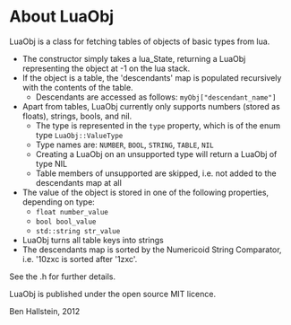 
About LuaObj
============

LuaObj is a class for fetching tables of objects of basic types from lua.

- The constructor simply takes a lua_State, returning a LuaObj representing the object at -1 on the lua stack.
- If the object is a table, the 'descendants' map is populated recursively with the contents of the table.
    - Descendants are accessed as follows: `myObj["descendant_name"]`
- Apart from tables, LuaObj currently only supports numbers (stored as floats), strings, bools, and nil.
	- The type is represented in the `type` property, which is of the enum type `LuaObj::ValueType`
	- Type names are: `NUMBER`, `BOOL`, `STRING`, `TABLE`, `NIL`
	- Creating a LuaObj on an unsupported type will return a LuaObj of type NIL
	- Table members of unsupported are skipped, i.e. not added to the descendants map at all
- The value of the object is stored in one of the following properties, depending on type:
	- `float number_value`
	- `bool bool_value`
	- `std::string str_value`
- LuaObj turns all table keys into strings
- The descendants map is sorted by the Numericoid String Comparator, i.e. '10zxc is sorted after '1zxc'.

See the .h for further details.

LuaObj is published under the open source MIT licence.

Ben Hallstein, 2012
